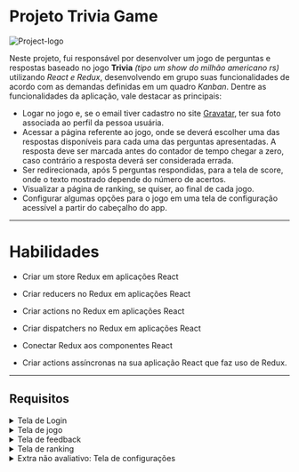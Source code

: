 # Projeto Trivia Game

<img src="../../images/TRIVIA_GAME.gif" alt="Project-logo">

Neste projeto, fui responsável por desenvolver um jogo de perguntas e respostas baseado no jogo **Trivia** _(tipo um show do milhão americano rs)_ utilizando _React e Redux_, desenvolvendo em grupo suas funcionalidades de acordo com as demandas definidas em um quadro _Kanban_. Dentre as funcionalidades da aplicação, vale destacar as principais:

  - Logar no jogo e, se o email tiver cadastro no site [Gravatar](https://pt.gravatar.com/), ter sua foto associada ao perfil da pessoa usuária.
  - Acessar a página referente ao jogo, onde se deverá escolher uma das respostas disponíveis para cada uma das perguntas apresentadas. A resposta deve ser marcada antes do contador de tempo chegar a zero, caso contrário a resposta deverá ser considerada errada.
  - Ser redirecionada, após 5 perguntas respondidas, para a tela de score, onde o texto mostrado depende do número de acertos.
  - Visualizar a página de ranking, se quiser, ao final de cada jogo.
  - Configurar algumas opções para o jogo em uma tela de configuração acessível a partir do cabeçalho do app.

---

# Habilidades

- Criar um store Redux em aplicações React

- Criar reducers no Redux em aplicações React

- Criar actions no Redux em aplicações React

- Criar dispatchers no Redux em aplicações React

- Conectar Redux aos componentes React

- Criar actions assíncronas na sua aplicação React que faz uso de Redux.

---

## Requisitos

<details>
  <summary>Tela de Login</summary>

  #### 1. Crie a tela de login, onde a pessoa que joga deve preencher as informações para iniciar um jogo;

  #### 2. Crie o botão de iniciar o jogo;

  #### 3. Crie um botão que leva a pessoa para tela de configuração.
</details>

<details>
  <summary>Tela de jogo</summary>

  #### 4. Crie um _header_ que deve conter as informações da pessoa jogadora;

  #### 5. Crie a página de jogo que deve conter as informações relacionadas à pergunta;

  #### 6. Desenvolva o jogo onde só deve ser possível escolher uma resposta correta por pergunta;

  #### 7. Desenvolva o estilo que, ao clicar em uma resposta, a correta deve ficar verde e as incorretas, vermelhas;

  #### 8. Desenvolva um timer onde a pessoa que joga tem 30 segundos para responder;

  #### 9. Crie o placar com as seguintes características:

    * Você deve salvar a pontuação **atual** no estado no redux na chave player.score;
    * Leia a seção [Observações técnicas](#observações-técnicas) para mais detalhes;
    * Respostas erradas não devem somar ao placar;
    * A fórmula para cálculo dos pontos por pergunta é: `10 + (timer * dificuldade)`, onde timer é o tempo restante no contador de tempo e dificuldade é `hard: 3, medium: 2, easy: 1`, dependendo da pergunta. Exemplo: Se no momento da resposta correta o timer estiver contando 17 segundos, e a dificuldade da pergunta é 2 (média), a pontuação deve ser: `10 + (17 * 2) = 44`.

  #### 10. Crie um botão de "Next" que apareça após a resposta ser dada;

  #### 11. Desenvolva o jogo de forma que a pessoa que joga deve responder 5 perguntas no total.
</details>

<details>
  <summary>Tela de feedback</summary>

  #### 12. Desenvolva o header de _feedback_ que deve conter as informações da pessoa jogadora;

  #### 13. Crie a mensagem de _feedback_ para ser exibida a pessoa usuária;

  #### 14. Exiba as informações relacionadas aos resultados obtidos para a pessoa usuária;

  #### 15. Crie a opção para a pessoa jogadora poder jogar novamente;

  #### 16. Crie a opção para a pessoa jogadora poder visualizar a tela de _ranking_.
</details>

<details>
  <summary>Tela de ranking</summary>

  #### 17. Crie um botão para ir ao início;

  #### 18. Crie o conteúdo da tela de _ranking_.
</details>

<details>
  <summary>Extra não avaliativo: Tela de configurações</summary>

  #### 19. Ao mudar o valor do dropdown categoria, apenas perguntas da categoria selecionada devem aparecer para a pessoa que está jogando. Essa configuração será identificada pela chave category no retorno da API;

  #### 20. Ao mudar o valor do dropdown dificuldade, apenas perguntas da dificuldade selecionada devem aparecer para a pessoa que está jogando. Essa configuração será identificada pela chave difficulty no retorno da API;

  #### 21. Ao mudar o valor do dropdown tipo, apenas perguntas do tipo selecionado devem aparecer para a pessoa que está jogando. Essa configuração será identificada pela chave type no retorno da API.
</details>